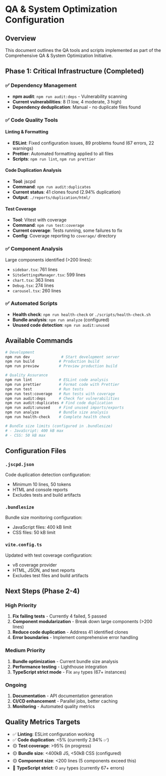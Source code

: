 # QA & System Optimization Configuration

## Overview
This document outlines the QA tools and scripts implemented as part of the Comprehensive QA & System Optimization Initiative.

## Phase 1: Critical Infrastructure (Completed)

### ✅ Dependency Management
- **npm audit**: `npm run audit:deps` - Vulnerability scanning
- **Current vulnerabilities**: 8 (1 low, 4 moderate, 3 high)
- **Dependency deduplication**: Manual - no duplicate files found

### ✅ Code Quality Tools

#### Linting & Formatting
- **ESLint**: Fixed configuration issues, 89 problems found (67 errors, 22 warnings)
- **Prettier**: Automated formatting applied to all files
- **Scripts**: `npm run lint`, `npm run prettier`

#### Code Duplication Analysis
- **Tool**: jscpd
- **Command**: `npm run audit:duplicates`
- **Current status**: 41 clones found (2.94% duplication)
- **Output**: `./reports/duplication/html/`

#### Test Coverage
- **Tool**: Vitest with coverage
- **Command**: `npm run test:coverage`
- **Current coverage**: Tests running, some failures to fix
- **Config**: Coverage reporting to `coverage/` directory

### ✅ Component Analysis
Large components identified (>200 lines):
- `sidebar.tsx`: 761 lines
- `SiteSettingsManager.tsx`: 599 lines
- `chart.tsx`: 363 lines
- `Debug.tsx`: 274 lines
- `carousel.tsx`: 260 lines

### ✅ Automated Scripts
- **Health check**: `npm run health-check` or `./scripts/health-check.sh`
- **Bundle analysis**: `npm run analyze` (configured)
- **Unused code detection**: `npm run audit:unused`

## Available Commands

```bash
# Development
npm run dev              # Start development server
npm run build           # Production build
npm run preview         # Preview production build

# Quality Assurance
npm run lint            # ESLint code analysis
npm run prettier        # Format code with Prettier
npm run test            # Run tests
npm run test:coverage   # Run tests with coverage
npm run audit:deps      # Check for vulnerabilities
npm run audit:duplicates # Find code duplication
npm run audit:unused    # Find unused imports/exports
npm run analyze         # Bundle size analysis
npm run health-check    # Complete health check

# Bundle size limits (configured in .bundlesize)
# - JavaScript: 400 kB max
# - CSS: 50 kB max
```

## Configuration Files

### `.jscpd.json`
Code duplication detection configuration:
- Minimum 10 lines, 50 tokens
- HTML and console reports
- Excludes tests and build artifacts

### `.bundlesize`
Bundle size monitoring configuration:
- JavaScript files: 400 kB limit
- CSS files: 50 kB limit

### `vite.config.ts`
Updated with test coverage configuration:
- v8 coverage provider
- HTML, JSON, and text reports
- Excludes test files and build artifacts

## Next Steps (Phase 2-4)

### High Priority
1. **Fix failing tests** - Currently 4 failed, 5 passed
2. **Component modularization** - Break down large components (>200 lines)
3. **Reduce code duplication** - Address 41 identified clones
4. **Error boundaries** - Implement comprehensive error handling

### Medium Priority  
1. **Bundle optimization** - Current bundle size analysis
2. **Performance testing** - Lighthouse integration
3. **TypeScript strict mode** - Fix `any` types (67+ instances)

### Ongoing
1. **Documentation** - API documentation generation
2. **CI/CD enhancement** - Parallel jobs, better caching
3. **Monitoring** - Automated quality metrics

## Quality Metrics Targets

- ✅ **Linting**: ESLint configuration working
- ✅ **Code duplication**: <5% (currently 2.94% ✅)
- 🟡 **Test coverage**: >95% (in progress)
- 🟡 **Bundle size**: <400kB JS, <50kB CSS (configured)
- 🟡 **Component size**: <200 lines (5 components exceed this)
- 🔴 **TypeScript strict**: 0 `any` types (currently 67+ errors)